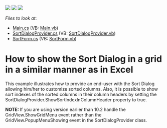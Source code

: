 <!-- default badges list -->
![](https://img.shields.io/endpoint?url=https://codecentral.devexpress.com/api/v1/VersionRange/128631906/10.2.5%2B)
[![](https://img.shields.io/badge/Open_in_DevExpress_Support_Center-FF7200?style=flat-square&logo=DevExpress&logoColor=white)](https://supportcenter.devexpress.com/ticket/details/E2941)
[![](https://img.shields.io/badge/📖_How_to_use_DevExpress_Examples-e9f6fc?style=flat-square)](https://docs.devexpress.com/GeneralInformation/403183)
<!-- default badges end -->
<!-- default file list -->
*Files to look at*:

* [Main.cs](./CS/WindowsApplication3/Main.cs) (VB: [Main.vb](./VB/WindowsApplication3/Main.vb))
* [SortDialogProvider.cs](./CS/WindowsApplication3/SortDialogProvider.cs) (VB: [SortDialogProvider.vb](./VB/WindowsApplication3/SortDialogProvider.vb))
* [SortForm.cs](./CS/WindowsApplication3/SortForm.cs) (VB: [SortForm.vb](./VB/WindowsApplication3/SortForm.vb))
<!-- default file list end -->
# How to show the Sort Dialog in a grid in a similar manner as in Excel


<p>This example illustrates how to provide an end-user with the Sort Dialog allowing him/her to customize  sorted columns. Also, it is possible to show sort indexes of the sorted columns in their column headers by setting the SortDialogProvider.ShowSortIndexInColumnHeader property to true. </p><p><strong>NOTE: </strong>If you are using version earlier than 10.2 handle the GridView.ShowGridMenu event rather than the  GridView.PopupMenuShowing event in the SortDialogProvider class. </p>

<br/>


